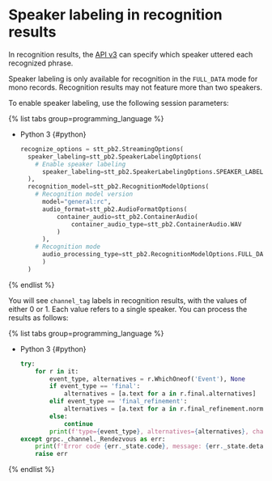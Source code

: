 # Speaker labeling in recognition results

In recognition results, the [API v3](../stt-v3/api-ref/grpc/Recognizer/index.md) can specify which speaker uttered each recognized phrase.

Speaker labeling is only available for recognition in the `FULL_DATA` mode for mono records. Recognition results may not feature more than two speakers.

To enable speaker labeling, use the following session parameters:

{% list tabs group=programming_language %}

- Python 3 {#python}

  ```python
  recognize_options = stt_pb2.StreamingOptions(
    speaker_labeling=stt_pb2.SpeakerLabelingOptions(
      # Enable speaker labeling
        speaker_labeling=stt_pb2.SpeakerLabelingOptions.SPEAKER_LABELING_ENABLED
    ),
    recognition_model=stt_pb2.RecognitionModelOptions(
      # Recognition model version
        model="general:rc",
        audio_format=stt_pb2.AudioFormatOptions(
            container_audio=stt_pb2.ContainerAudio(
                container_audio_type=stt_pb2.ContainerAudio.WAV
            )
        ),
      # Recognition mode
        audio_processing_type=stt_pb2.RecognitionModelOptions.FULL_DATA
        )
    )
  ```

{% endlist %}

You will see `channel_tag` labels in recognition results, with the values of either 0 or 1. Each value refers to a single speaker. You can process the results as follows:

{% list tabs group=programming_language %}

- Python 3 {#python}

  ```python
  try:
      for r in it:
          event_type, alternatives = r.WhichOneof('Event'), None
          if event_type == 'final':
              alternatives = [a.text for a in r.final.alternatives]
          elif event_type == 'final_refinement':
              alternatives = [a.text for a in r.final_refinement.normalized_text.alternatives]
          else:
              continue
          print(f'type={event_type}, alternatives={alternatives}, channel_tag = {r.channel_tag}')
  except grpc._channel._Rendezvous as err:
      print(f'Error code {err._state.code}, message: {err._state.details}')
      raise err
  ```

{% endlist %}
